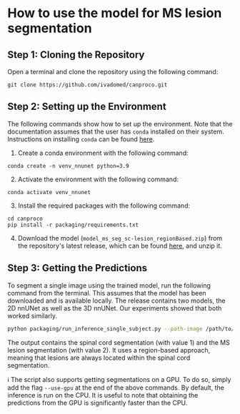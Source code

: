 # How to use the model for MS lesion segmentation

## Step 1: Cloning the Repository

Open a terminal and clone the repository using the following command:

~~~
git clone https://github.com/ivadomed/canproco.git
~~~

## Step 2: Setting up the Environment

The following commands show how to set up the environment. Note that the documentation assumes that the user has `conda` installed on their system. Instructions on installing `conda` can be found [here](https://conda.io/projects/conda/en/latest/user-guide/install/index.html).

1. Create a conda environment with the following command:
```
conda create -n venv_nnunet python=3.9
```

2. Activate the environment with the following command:
```
conda activate venv_nnunet
```

3. Install the required packages with the following command:
```
cd canproco
pip install -r packaging/requirements.txt
```

4. Download the model (`model_ms_seg_sc-lesion_regionBased.zip`) from the repository's latest release, which can be found [here](https://github.com/ivadomed/canproco/releases/tag/r20240125), and unzip it. 
 
## Step 3: Getting the Predictions

To segment a single image using the trained model, run the following command from the terminal. This assumes that the model has been downloaded and is available locally. The release contains two models, the 2D nnUNet as well as the 3D nnUNet. Our experiments showed that both worked similarly. 

```bash
python packaging/run_inference_single_subject.py --path-image /path/to/image --path-out /path/to/output/directory --path-model /path/to/model 
```

The output contains the spinal cord segmentation (with value 1) and the MS lesion segmentation (with value 2). It uses a region-based approach, meaning that lesions are always located within the spinal cord segmentation. 

ℹ️ The script also supports getting segmentations on a GPU. To do so, simply add the flag `--use-gpu` at the end of the above commands. By default, the inference is run on the CPU. It is useful to note that obtaining the predictions from the GPU is significantly faster than the CPU.